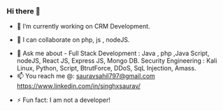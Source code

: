### Hi there 👋

<!--
**singhxsaurav/singhxsaurav** is a ✨ _special_ ✨ repository because its `README.md` (this file) appears on your GitHub profile.

Here are some ideas to get you started:
-->

- 🔭 I’m currently working on CRM Development.
<!-- - 🌱 I’m currently learning -->
- 👯 I can collaborate on php, js , nodeJS.
<!-- - 🤔 I’m looking for help with ... -->
- 💬 Ask me about -
     Full Stack Development : Java , php ,Java Script, nodeJS, React JS, Express JS, Mongo DB.
     Security Engineering : Kali Linux, Python, Script, BtrutForce, DDoS, SqL Injection, Amass. 
- 📫 You reach me @:
                  sauravsahil797@gmail.com
                  https://www.linkedin.com/in/singhxsaurav/
<!--- 😄 Pronouns: ...-->
- ⚡ Fun fact: I am not a developer!

